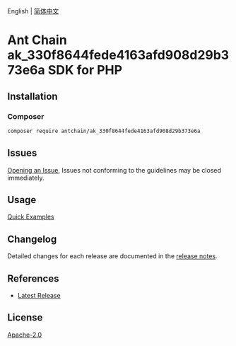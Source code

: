 English | [简体中文](README-CN.md)

# Ant Chain ak_330f8644fede4163afd908d29b373e6a SDK for PHP

## Installation

### Composer

```bash
composer require antchain/ak_330f8644fede4163afd908d29b373e6a
```

## Issues

[Opening an Issue](https://github.com/alipay/antchain-openapi-prod-sdk/issues/new), Issues not conforming to the guidelines may be closed immediately.

## Usage

[Quick Examples](https://github.com/alipay/antchain-openapi-prod-sdk/blob/master/docs/0-Examples-EN.md#quick-examples)

## Changelog

Detailed changes for each release are documented in the [release notes](./ChangeLog.txt).

## References

* [Latest Release](https://github.com/antchain-openapi-sdk-php)

## License

[Apache-2.0](http://www.apache.org/licenses/LICENSE-2.0)
